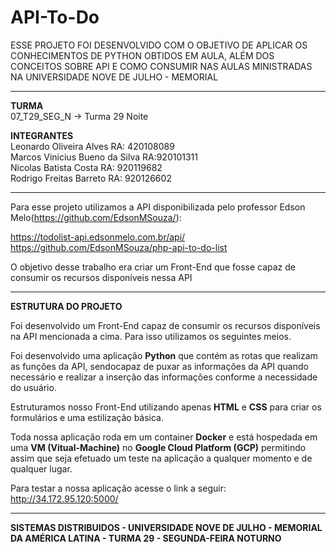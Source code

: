 # API-To-Do

ESSE PROJETO FOI DESENVOLVIDO COM O OBJETIVO DE APLICAR OS CONHECIMENTOS DE PYTHON OBTIDOS EM AULA, ALÉM DOS CONCEITOS SOBRE API E COMO CONSUMIR NAS AULAS MINISTRADAS NA UNIVERSIDADE NOVE DE JULHO - MEMORIAL

------------------------------------------------------------------------------------------------------------------------------

**TURMA**\
07_T29_SEG_N -> Turma 29 Noite

**INTEGRANTES**\
Leonardo Oliveira Alves                                        RA: 420108089\
Marcos Vinicius Bueno da Silva                                 RA:920101311\
Nicolas Batista Costa                                          RA: 920119682\
Rodrigo Freitas Barreto                                        RA: 920126602

------------------------------------------------------------------------------------------------------------------------------

Para esse projeto utilizamos a API disponibilizada pelo professor Edson Melo(https://github.com/EdsonMSouza/):

https://todolist-api.edsonmelo.com.br/api/ \
https://github.com/EdsonMSouza/php-api-to-do-list

O objetivo desse trabalho era criar um Front-End que fosse capaz de consumir os recursos disponíveis nessa API

------------------------------------------------------------------------------------------------------------------------------

**ESTRUTURA DO PROJETO**

Foi desenvolvido um Front-End capaz de consumir os recursos disponíveis na API mencionada a cima. Para isso utilizamos os
seguintes meios.

Foi desenvolvido uma aplicação **Python** que contém as rotas que realizam as funções da API, sendocapaz de puxar as informações da 
API quando necessário e realizar a inserção das informações conforme a necessidade do usuário.

Estruturamos nosso Front-End utilizando apenas **HTML** e **CSS** para criar os formulários e uma estilização básica.

Toda nossa aplicação roda em um container **Docker** e está hospedada em uma **VM (Vitual-Machine)** no **Google Cloud Platform (GCP)**
permitindo assim que seja efetuado um teste na aplicação a qualquer momento e de qualquer lugar.

Para testar a nossa aplicação acesse o link a seguir: http://34.172.95.120:5000/

------------------------------------------------------------------------------------------------------------------------------

**SISTEMAS DISTRIBUIDOS - UNIVERSIDADE NOVE DE JULHO - MEMORIAL DA AMÉRICA LATINA - TURMA 29 - SEGUNDA-FEIRA NOTURNO**

